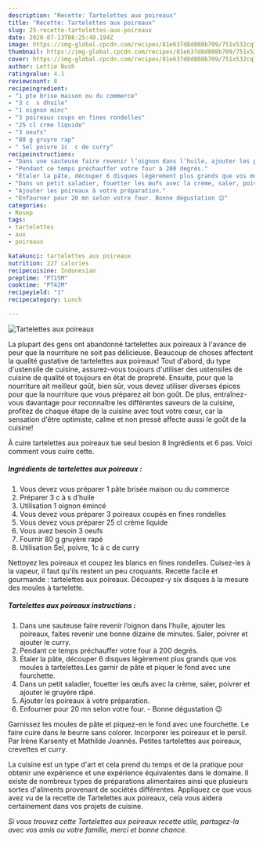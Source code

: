 ```yaml
---
description: "Recette: Tartelettes aux poireaux"
title: "Recette: Tartelettes aux poireaux"
slug: 25-recette-tartelettes-aux-poireaux
date: 2020-07-13T06:25:40.194Z
image: https://img-global.cpcdn.com/recipes/81e637d8d808b709/751x532cq70/tartelettes-aux-poireaux-photo-principale-de-la-recette.jpg
thumbnail: https://img-global.cpcdn.com/recipes/81e637d8d808b709/751x532cq70/tartelettes-aux-poireaux-photo-principale-de-la-recette.jpg
cover: https://img-global.cpcdn.com/recipes/81e637d8d808b709/751x532cq70/tartelettes-aux-poireaux-photo-principale-de-la-recette.jpg
author: Lettie Bush
ratingvalue: 4.1
reviewcount: 8
recipeingredient:
- "1 pte brise maison ou du commerce"
- "3 c  s dhuile"
- "1 oignon minc"
- "3 poireaux coups en fines rondelles"
- "25 cl crme liquide"
- "3 oeufs"
- "80 g gruyre rap"
- " Sel poivre 1c  c de curry"
recipeinstructions:
- "Dans une sauteuse faire revenir l’oignon dans l’huile, ajouter les poireaux, faites revenir une bonne dizaine de minutes. Saler, poivrer et ajouter le curry."
- "Pendant ce temps préchauffer votre four à 200 degrés."
- "Étaler la pâte, découper 6 disques légèrement plus grands que vos moules à tartelettes.Les garnir de pâte et piquer le fond avec une fourchette."
- "Dans un petit saladier, fouetter les œufs avec la crème, saler, poivrer et ajouter le gruyère râpé."
- "Ajouter les poireaux à votre préparation."
- "Enfourner pour 20 mn selon votre four. Bonne dégustation 😉"
categories:
- Resep
tags:
- tartelettes
- aux
- poireaux

katakunci: tartelettes aux poireaux 
nutrition: 227 calories
recipecuisine: Indonesian
preptime: "PT15M"
cooktime: "PT42M"
recipeyield: "1"
recipecategory: Lunch

---
```



![Tartelettes aux poireaux](https://img-global.cpcdn.com/recipes/81e637d8d808b709/751x532cq70/tartelettes-aux-poireaux-photo-principale-de-la-recette.jpg)

La plupart des gens ont abandonné tartelettes aux poireaux à l'avance de peur que la nourriture ne soit pas délicieuse. Beaucoup de choses affectent la qualité gustative de tartelettes aux poireaux! Tout d'abord, du type d'ustensile de cuisine, assurez-vous toujours d'utiliser des ustensiles de cuisine de qualité et toujours en état de propreté. Ensuite, pour que la nourriture ait meilleur goût, bien sûr, vous devez utiliser diverses épices pour que la nourriture que vous préparez ait bon goût. De plus, entraînez-vous davantage pour reconnaître les différentes saveurs de la cuisine, profitez de chaque étape de la cuisine avec tout votre cœur, car la sensation d'être optimiste, calme et non pressé affecte aussi le goût de la cuisine!

<!--inarticleads1-->

À cuire tartelettes aux poireaux tue seul besion 8 Ingrédients et 6 pas. Voici comment vous cuire cette.

##### Ingrédients de tartelettes aux poireaux :

1. Vous devez vous préparer 1 pâte brisée maison ou du commerce
1. Préparer 3 c à s d’huile
1. Utilisation 1 oignon émincé
1. Vous devez vous préparer 3 poireaux coupés en fines rondelles
1. Vous devez vous préparer 25 cl crème liquide
1. Vous avez besoin 3 oeufs
1. Fournir 80 g gruyère rapé
1. Utilisation  Sel, poivre, 1c à c de curry


Nettoyez les poireaux et coupez les blancs en fines rondelles. Cuisez-les à la vapeur, il faut qu&#39;ils restent un peu croquants. Recette facile et gourmande : tartelettes aux poireaux. Découpez-y six disques à la mesure des moules à tartelette. 

<!--inarticleads2-->

##### Tartelettes aux poireaux instructions :

1. Dans une sauteuse faire revenir l’oignon dans l’huile, ajouter les poireaux, faites revenir une bonne dizaine de minutes. Saler, poivrer et ajouter le curry.
1. Pendant ce temps préchauffer votre four à 200 degrés.
1. Étaler la pâte, découper 6 disques légèrement plus grands que vos moules à tartelettes.Les garnir de pâte et piquer le fond avec une fourchette.
1. Dans un petit saladier, fouetter les œufs avec la crème, saler, poivrer et ajouter le gruyère râpé.
1. Ajouter les poireaux à votre préparation.
1. Enfourner pour 20 mn selon votre four. - Bonne dégustation 😉


Garnissez les moules de pâte et piquez-en le fond avec une fourchette. Le faire cuire dans le beurre sans colorer. Incorporer les poireaux et le persil. Par Irène Karsenty et Mathilde Joannès. Petites tartelettes aux poireaux, crevettes et curry. 

<!--inarticleads1-->

<p>
La cuisine est un type d'art et cela prend du temps et de la pratique pour obtenir une expérience et une expérience équivalentes dans le domaine. Il existe de nombreux types de préparations alimentaires ainsi que plusieurs sortes d'aliments provenant de sociétés différentes. Appliquez ce que vous avez vu de la recette de Tartelettes aux poireaux, cela vous aidera certainement dans vos projets de cuisine.
</p>

<p>
<i>Si vous trouvez cette Tartelettes aux poireaux recette utile, partagez-la avec vos amis ou votre famille, merci et bonne chance.</i>
</p>
